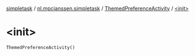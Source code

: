 [simpletask](../../index.md) / [nl.mpcjanssen.simpletask](../index.md) / [ThemedPreferenceActivity](index.md) / [&lt;init&gt;](.)

# &lt;init&gt;

`ThemedPreferenceActivity()`